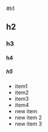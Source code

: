 #h1

## h2

### h3

#### h4

##### h5

* item1
* item2
* item3
* item4
* new item
* new item 2
* new item 3
